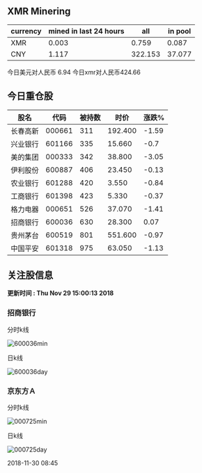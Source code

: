 ## XMR Minering

|currency|mined in last 24 hours|all|in pool|
|---|---|---|---|
|XMR|0.003|0.759|0.087|
|CNY|1.117|322.153|37.077|

今日美元对人民币 6.94	今日xmr对人民币424.66


## 今日重仓股 

|股名|代码|被持数|时价|涨跌%|
|---|---|---|---|---|
|长春高新|000661|311|192.400|-1.59|
|兴业银行|601166|335|15.660|-0.7|
|美的集团|000333|342|38.800|-3.05|
|伊利股份|600887|406|23.450|-0.13|
|农业银行|601288|420|3.550|-0.84|
|工商银行|601398|423|5.330|-0.37|
|格力电器|000651|526|37.070|-1.41|
|招商银行|600036|630|28.300|0.07|
|贵州茅台|600519|801|551.600|-0.97|
|中国平安|601318|975|63.050|-1.13|

## 关注股信息
**更新时间 : Thu Nov 29 15:00:13 2018**
### 招商银行 
分时k线

![600036min](http://image.sinajs.cn/newchart/min/n/sh600036.gif)

日k线

![600036day](http://image.sinajs.cn/newchart/daily/n/sh600036.gif)

### 京东方Ａ 
分时k线

![000725min](http://image.sinajs.cn/newchart/min/n/sz000725.gif)

日k线

![000725day](http://image.sinajs.cn/newchart/daily/n/sz000725.gif)

2018-11-30 08:45